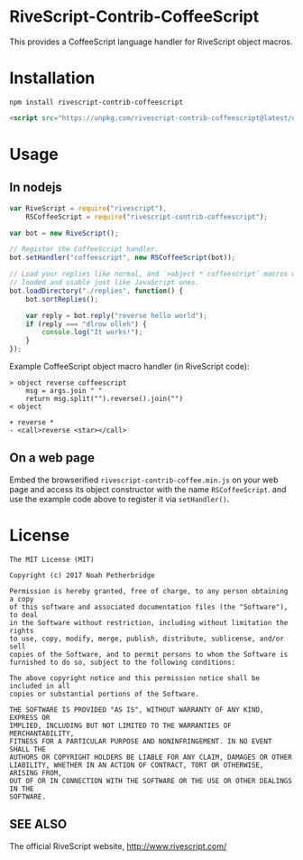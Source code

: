# RiveScript-Contrib-CoffeeScript

This provides a CoffeeScript language handler for RiveScript object macros.

# Installation

```npm install rivescript-contrib-coffeescript```

```html
<script src="https://unpkg.com/rivescript-contrib-coffeescript@latest/dist/rivescript-contrib-coffeescript.min.js"></script>
```

# Usage

## In nodejs

```javascript
var RiveScript = require("rivescript"),
    RSCoffeeScript = require("rivescript-contrib-coffeescript");

var bot = new RiveScript();

// Register the CoffeeScript handler.
bot.setHandler("coffeescript", new RSCoffeeScript(bot));

// Load your replies like normal, and `>object * coffeescript` macros will be
// loaded and usable just like JavaScript ones.
bot.loadDirectory("./replies", function() {
    bot.sortReplies();

    var reply = bot.reply("reverse hello world");
    if (reply === "dlrow olleh") {
        console.log("It works!");
    }
});
```

Example CoffeeScript object macro handler (in RiveScript code):

```rivescript
> object reverse coffeescript
    msg = args.join " "
    return msg.split("").reverse().join("")
< object

+ reverse *
- <call>reverse <star></call>
```

## On a web page

Embed the browserified `rivescript-contrib-coffee.min.js` on your web page and
access its object constructor with the name `RSCoffeeScript`. and use the
example code above to register it via `setHandler()`.

# License

```
The MIT License (MIT)

Copyright (c) 2017 Noah Petherbridge

Permission is hereby granted, free of charge, to any person obtaining a copy
of this software and associated documentation files (the "Software"), to deal
in the Software without restriction, including without limitation the rights
to use, copy, modify, merge, publish, distribute, sublicense, and/or sell
copies of the Software, and to permit persons to whom the Software is
furnished to do so, subject to the following conditions:

The above copyright notice and this permission notice shall be included in all
copies or substantial portions of the Software.

THE SOFTWARE IS PROVIDED "AS IS", WITHOUT WARRANTY OF ANY KIND, EXPRESS OR
IMPLIED, INCLUDING BUT NOT LIMITED TO THE WARRANTIES OF MERCHANTABILITY,
FITNESS FOR A PARTICULAR PURPOSE AND NONINFRINGEMENT. IN NO EVENT SHALL THE
AUTHORS OR COPYRIGHT HOLDERS BE LIABLE FOR ANY CLAIM, DAMAGES OR OTHER
LIABILITY, WHETHER IN AN ACTION OF CONTRACT, TORT OR OTHERWISE, ARISING FROM,
OUT OF OR IN CONNECTION WITH THE SOFTWARE OR THE USE OR OTHER DEALINGS IN THE
SOFTWARE.
```

## SEE ALSO

The official RiveScript website, http://www.rivescript.com/
